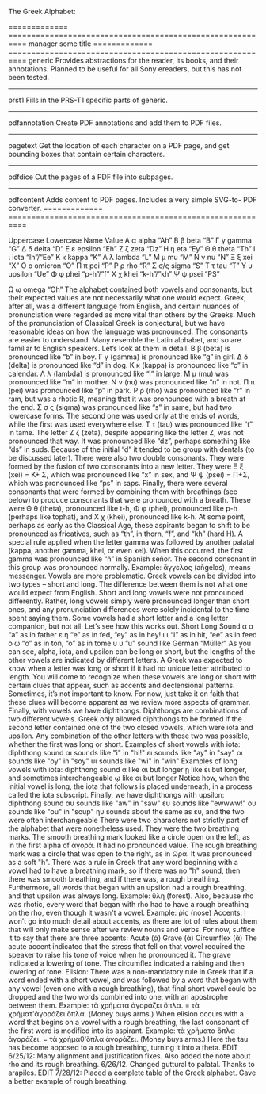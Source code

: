 The Greek Alphabet:



============= ==========================================================
manager       some title
============= ==========================================================
generic       Provides abstractions for the reader, its books, and their
              annotations.  Planned to be useful for all Sony ereaders,
              but this has not been tested.
------------- ----------------------------------------------------------
prst1         Fills in the PRS-T1 specific parts of generic.
------------- ----------------------------------------------------------
pdfannotation Create PDF annotations and add them to PDF files.
------------- ----------------------------------------------------------
pagetext      Get the location of each character on a PDF page, and get
              bounding boxes that contain certain characters.
------------- ----------------------------------------------------------
pdfdice       Cut the pages of a PDF file into subpages.
------------- ----------------------------------------------------------
pdfcontent    Adds content to PDF pages.  Includes a very simple SVG-to-
              PDF converter.
============= ==========================================================


Uppercase	Lowercase	Name	Value
Α	α	alpha	“Ah”
Β	β	beta	“B”
Γ	γ	gamma	“G”
Δ	δ	delta	“D”
Ε	ε	epsilon	“Eh”
Ζ	ζ	zeta	“Dz”
Η	η	eta	“Ey”
Θ	θ	theta	“Th”
Ι	ι	iota	“Ih”/“Ee”
Κ	κ	kappa	“K”
Λ	λ	lambda	“L”
Μ	μ	mu	“M”
Ν	ν	nu	“N”
Ξ	ξ	xei	“X”
Ο	ο	omicron	“O”
Π	π	pei	“P”
Ρ	ρ	rho	“R”
Σ	σ/ς	sigma	“S”
Τ	τ	tau	“T”
Υ	υ	upsilon	“Ue”
Φ	φ	phei	“p-h”/”f”
Χ	χ	khei	“k-h”/”kh”
Ψ	ψ	psei	“PS”

Ω	ω	omega	“Oh”
The alphabet contained both vowels and consonants, but their expected values are not necessarily what one would expect. Greek, after all, was a different language from English, and certain nuances of pronunciation were regarded as more vital than others by the Greeks. Much of the pronunciation of Classical Greek is conjectural, but we have reasonable ideas on how the language was pronounced.
The consonants are easier to understand. Many resemble the Latin alphabet, and so are familiar to English speakers. Let’s look at them in detail.
Β β (beta) is pronounced like “b” in boy. Γ γ (gamma) is pronounced like “g” in girl. Δ δ (delta) is pronounced like “d” in dog. Κ κ (kappa) is pronounced like “c” in calendar. Λ λ (lambda) is pronounced like “l” in large. Μ μ (mu) was pronounced like “m” in mother. Ν ν (nu) was pronounced like “n” in not. Π π (pei) was pronounced like “p” in park. Ρ ρ (rho) was pronounced like “r” in ram, but was a rhotic R, meaning that it was pronounced with a breath at the end. Σ σ ς (sigma) was pronounced like “s” in same, but had two lowercase forms. The second one was used only at the ends of words, while the first was used everywhere else. Τ τ (tau) was pronounced like “t” in tame.
The letter Ζ ζ (zeta), despite appearing like the letter Z, was not pronounced that way. It was pronounced like “dz”, perhaps something like “ds” in suds. Because of the initial “d” it tended to be group with dentals (to be discussed later).
There were also two double consonants. They were formed by the fusion of two consonants into a new letter. They were Ξ ξ (xei) = Κ+ Σ, which was pronounced like “x” in sex, and Ψ ψ (psei) = Π+Σ, which was pronounced like “ps” in saps.
Finally, there were several consonants that were formed by combining them with breathings (see below) to produce consonants that were pronounced with a breath. These were Θ θ (theta), pronounced like t-h, Φ φ (phei), pronounced like p-h (perhaps like tophat), and Χ χ (khei), pronounced like k-h. At some point, perhaps as early as the Classical Age, these aspirants began to shift to be pronounced as fricatives, such as “th”, in thorn, “f”, and “kh” (hard H).
A special rule applied when the letter gamma was followed by another palatal (kappa, another gamma, khei, or even xei). When this occurred, the first gamma was pronounced like “ñ” in Spanish señor. The second consonant in this group was pronounced normally. Example: ἄγγελος (añgelos), means messenger.
Vowels are more problematic. Greek vowels can be divided into two types – short and long. The difference between them is not what one would expect from English. Short and long vowels were not pronounced differently. Rather, long vowels simply were pronounced longer than short ones, and any pronunciation differences were solely incidental to the time spent saying them. Some vowels had a short letter and a long letter companion, but not all. Let’s see how this works out.
Short	Long	Sound
α	α	“a” as in father
ε	η	“e” as in fed, “ey” as in hey!
ι	ι	“i” as in hit, “ee” as in feed
ο	ω	“o” as in ton, “o” as in tome
υ	υ	“u” sound like German “Müller“
As you can see, alpha, iota, and upsilon can be long or short, but the lengths of the other vowels are indicated by different letters. A Greek was expected to know when a letter was long or short if it had no unique letter attributed to length. You will come to recognize when these vowels are long or short with certain clues that appear, such as accents and declensional patterns. Sometimes, it’s not important to know. For now, just take it on faith that these clues will become apparent as we review more aspects of grammar. Finally, with vowels we have diphthongs. Diphthongs are combinations of two different vowels. Greek only allowed diphthongs to be formed if the second letter contained one of the two closed vowels, which were iota and upsilon. Any combination of the other letters with those two was possible, whether the first was long or short.
Examples of short vowels with iota:
diphthong	sound
αι	sounds like "i" in "hi!"
ει	sounds like "ay" in "say"
οι	sounds like "oy" in "soy"
υι	sounds like "wi" in "win"
Examples of long vowels with iota:
diphthong	sound
ᾳ	like αι but longer
ῃ	like ει but longer, and sometimes interchangeable
ῳ	like οι but longer
Notice how, when the initial vowel is long, the iota that follows is placed underneath, in a process called the iota subscript.
Finally, we have diphthongs with upsilon:
diphthong	sound
αυ	sounds like "aw" in "saw"
ευ	sounds like "ewwww!"
ου	sounds like "ou" in "soup"
ηυ	sounds about the same as ευ, and the two were often interchangeable
There were two characters not strictly part of the alphabet that were nonetheless used. They were the two breathing marks. The smooth breathing mark looked like a circle open on the left, as in the first alpha of ἀγορά. It had no pronounced value. The rough breathing mark was a circle that was open to the right, as in ὥρα. It was pronounced as a soft "h". There was a rule in Greek that any word beginning with a vowel had to have a breathing mark, so if there was no "h" sound, then there was smooth breathing, and if there was, a rough breathing. Furthermore, all words that began with an upsilon had a rough breathing, and that upsilon was always long. Example: ὕλη (forest). Also, because rho was rhotic, every word that began with rho had to have a rough breathing on the rho, even though it wasn't a vowel. Example: ῥίς (nose)
Accents: I won’t go into much detail about accents, as there are lot of rules about them that will only make sense after we review nouns and verbs. For now, suffice it to say that there are three accents:
Acute (ά)
Grave (ὰ)
Circumflex (ᾶ)
The acute accent indicated that the stress that fell on that vowel required the speaker to raise his tone of voice when he pronounced it. The grave indicated a lowering of tone. The circumflex indicated a raising and then lowering of tone.
Elision: There was a non-mandatory rule in Greek that if a word ended with a short vowel, and was followed by a word that began with any vowel (even one with a rough breathing), that final short vowel could be dropped and the two words combined into one, with an apostrophe between them.
Example:
τὰ χρήματα ἀγοράζει ὅπλα. = τὰ χρήματ'ἀγοράζει ὅπλα. (Money buys arms.)
When elision occurs with a word that begins on a vowel with a rough breathing, the last consonant of the first word is modified into its aspirant.
Example:
τὰ χρήματα ὅπλα ἀγοράζει. = τὰ χρήμαθ'ὅπλα ἀγοράζει. (Money buys arms.)
Here the tau has become apposed to a rough breathing, turning it into a theta.
EDIT 6/25/12: Many alignment and justification fixes. Also added the note about rho and its rough breathing. 6/26/12. Changed guttural to palatal. Thanks to arapiles.
EDIT 7/28/12: Placed a complete table of the Greek alphabet. Gave a better example of rough breathing.